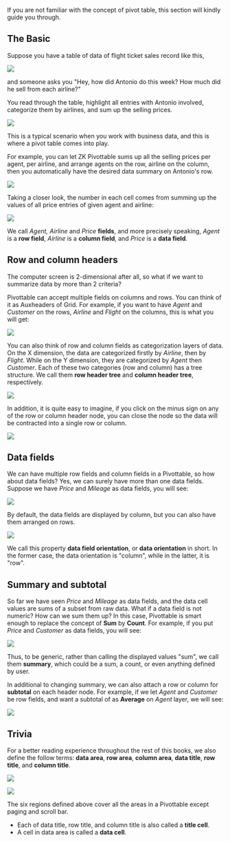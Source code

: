 If you are not familiar with the concept of pivot table, this section
will kindly guide you through.

## The Basic

Suppose you have a table of data of flight ticket sales record like
this,

![](images/ZKPivotEsn_raw_table_03s.png)

and someone asks you "Hey, how did Antonio do this week? How much did he
sell from each airline?"

You read through the table, highlight all entries with Antonio involved,
categorize them by airlines, and sum up the selling prices.

![](images/ZKPivotEsn_raw_table_04s.png)

This is a typical scenario when you work with business data, and this is
where a pivot table comes into play.

For example, you can let ZK Pivottable sums up all the selling prices
per agent, per airline, and arrange agents on the row, airline on the
column, then you automatically have the desired data summary on
Antonio's row.

![](images/ZKPivotEsn_work_pivot_03.png)

Taking a closer look, the number in each cell comes from summing up the
values of all price entries of given agent and airline:

![](images/ZKPivotEsn_work_pivot_06.png)

We call *Agent, Airline* and *Price* **fields**, and more precisely
speaking, *Agent* is a **row field**, *Airline* is a **column field**,
and *Price* is a **data field**.

## Row and column headers

The computer screen is 2-dimensional after all, so what if we want to
summarize data by more than 2 criteria?

Pivottable can accept multiple fields on columns and rows. You can think
of it as Auxheaders of Grid. For example, if you want to have *Agent*
and *Customer* on the rows, *Airline* and *Flight* on the columns, this
is what you will get:

![](images/ZKPivotEsn_work_pivot_13.png)

You can also think of row and column fields as categorization layers of
data. On the X dimension, the data are categorized firstly by *Airline*,
then by *Flight*. While on the Y dimension, they are categorized by
*Agent* then *Customer*. Each of these two categories (row and column)
has a tree structure. We call them **row header tree** and **column
header tree**, respectively.

![](images/ZKPivotEsn_work_pivot_14.png)

In addition, it is quite easy to imagine, if you click on the minus sign
on any of the row or column header node, you can close the node so the
data will be contracted into a single row or column.

![](images/ZKPivotEsn_work_pivot_15.png)

## Data fields

We can have multiple row fields and column fields in a Pivottable, so
how about data fields? Yes, we can surely have more than one data
fields. Suppose we have *Price* and *Mileage* as data fields, you will
see:

![](images/ZKPivotEsn_work_pivot_16.png)

By default, the data fields are displayed by column, but you can also
have them arranged on rows.

![](images/ZKPivotEsn_work_pivot_17.png)

We call this property **data field orientation**, or **data
orientation** in short. In the former case, the data orientation is
"column", while in the latter, it is "row".

## Summary and subtotal

So far we have seen *Price* and *Mileage* as data fields, and the data
cell values are sums of a subset from raw data. What if a data field is
not numeric? How can we sum them up? In this case, Pivottable is smart
enough to replace the concept of **Sum** by **Count**. For example, if
you put *Price* and *Customer* as data fields, you will see:

![](images/ZKPivotEsn_work_pivot_18.png)

Thus, to be generic, rather than calling the displayed values "sum", we
call them **summary**, which could be a sum, a count, or even anything
defined by user.

In additional to changing summary, we can also attach a row or column
for **subtotal** on each header node. For example, if we let *Agent* and
*Customer* be row fields, and want a subtotal of as **Average** on
*Agent* layer, we will see:

![](images/ZKPivotEsn_work_pivot_19.png)

## Trivia

For a better reading experience throughout the rest of this books, we
also define the follow terms: **data area**, **row area**, **column
area**, **data title**, **row title**, and **column title**.

![](images/ZKPivotEsn_work_pivot_09.png)

![](images/ZKPivotEsn_work_pivot_08.png)

The six regions defined above cover all the areas in a Pivottable except
paging and scroll bar.

- Each of data title, row title, and column title is also called a
  **title cell**.
- A cell in data area is called a **data cell**.

#
